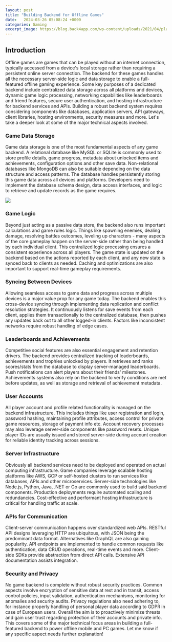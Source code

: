```yaml
---
layout: post
title: "Building Backend for Offline Games"
date:   2024-03-26 05:08:24 +0000
categories: Gaming
excerpt_image: https://blog.back4app.com/wp-content/uploads/2021/04/playfab-2.png
---
```


## Introduction
Offline games are games that can be played without an internet connection, typically accessed from a device's local storage rather than requiring a persistent online server connection. The backend for these games handles all the necessary server-side logic and data storage to enable a full-featured offline gaming experience. 
Some key purposes of a dedicated backend include centralized data storage across all platforms and devices, dynamic game logic processing, networking capabilities like leaderboards and friend features, secure user authentication, and hosting infrastructure for backend services and APIs. 
Building a robust backend system requires considering components like databases, application servers, API gateways, client libraries, hosting environments, security measures and more. Let's take a deeper look at some of the major technical aspects involved.
### Game Data Storage
Game data storage is one of the most fundamental aspects of any game backend. A relational database like MySQL or SQLite is commonly used to store profile details, game progress, metadata about unlocked items and achievements, configuration options and other save data. 
Non-relational databases like MongoDB can also be suitable depending on the data structure and access patterns. The database handles persistently storing this game data across all devices and platforms. Developers need to implement the database schema design, data access interfaces, and logic to retrieve and update records as the game requires.

![](https://blog.back4app.com/wp-content/uploads/2021/04/playfab-2.png)
### Game Logic 
Beyond just acting as a passive data store, the backend also runs important calculations and game rules logic. Things like spawning enemies, dealing damage, resolving battles outcomes, leveling up characters - many aspects of the core gameplay happen on the server-side rather than being handled by each individual client.
This centralized logic processing ensures a consistent experience across all players. The game state is updated on the backend based on the actions reported by each client, and any new state is synced back to clients as needed. Caching and optimizations are also important to support real-time gameplay requirements.
### Syncing Between Devices
Allowing seamless access to game data and progress across multiple devices is a major value prop for any game today. The backend enables this cross-device syncing through implementing data replication and conflict resolution strategies. 
It continuously listens for save events from each client, applies them transactionally to the centralized database, then pushes any updates back out to all other logged-in clients. Factors like inconsistent networks require robust handling of edge cases.
### Leaderboards and Achievements
Competitive social features are also essential engagement and retention drivers. The backend provides centralized tracking of leaderboards, achievements and trophies unlocked by players. It retrieves and ranks scores/stats from the database to display server-managed leaderboards.
Push notifications can alert players about their friends' milestones. Achievements systems also rely on the backend to verify conditions are met before updates, as well as storage and retrieval of achievement metadata.
### User Accounts
All player account and profile related functionality is managed on the backend infrastructure. This includes things like user registration and login, password hashing, maintaining profile attributes, access control for private game resources, storage of payment info etc. 
Account recovery processes may also leverage server-side components like password resets. Unique player IDs are usually issued and stored server-side during account creation for reliable identity tracking across sessions.
### Server Infrastructure
Obviously all backend services need to be deployed and operated on actual computing infrastructure. Game companies leverage scalable hosting platforms like AWS, GCP or self-hosted clusters to run services like databases, APIs and other microservices.
Server-side technologies like Node.js, Python, Java, .NET or Go are commonly used to build said backend components. Production deployments require automated scaling and redundancies. Cost-effective and performant hosting infrastructure is critical for handling traffic at scale.
### APIs for Communication  
Client-server communication happens over standardized web APIs. RESTful API designs leveraging HTTP are ubiquitous, with JSON being the predominant data format. 
Alternatives like GraphQL are also gaining popularity. API endpoints are implemented to handle common requests like authentication, data CRUD operations, real-time events and more. Client-side SDKs provide abstraction from direct API calls. Extensive API documentation assists integration.
### Security and Privacy
No game backend is complete without robust security practices. Common aspects involve encryption of sensitive data at rest and in transit, access control policies, input validation, authentication mechanisms, monitoring for anomalies and security audits.
Privacy regulations also need adhering to, for instance properly handling of personal player data according to GDPR in case of European users. Overall the aim is to proactively minimize threats and gain user trust regarding protection of their accounts and private info.
This covers some of the major technical focus areas in building a full-featured backend to power offline mobile and PC games. Let me know if any specific aspect needs further explanation!